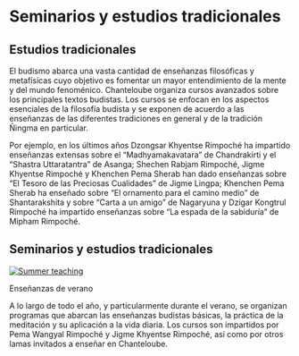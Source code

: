 #  Seminarios y estudios tradicionales 

##  Estudios tradicionales 

El budismo abarca una vasta cantidad de enseñanzas filosóficas y metafísicas cuyo objetivo es fomentar un mayor entendimiento de la mente y del mundo fenoménico. Chanteloube organiza cursos avanzados sobre los principales textos budistas. Los cursos se enfocan en los aspectos esenciales de la filosofía budista y se exponen de acuerdo a las enseñanzas de las diferentes tradiciones en general y de la tradición Ñingma en particular. 

Por ejemplo, en los últimos años Dzongsar Khyentse Rimpoché ha impartido enseñanzas extensas sobre el “Madhyamakavatara” de Chandrakirti y el “Shastra Uttaratantra” de Asanga; Shechen Rabjam Rimpoché, Jigme Khyentse Rimpoché y Khenchen Pema Sherab han dado enseñanzas sobre “El Tesoro de las Preciosas Cualidades” de Jigme Lingpa; Khenchen Pema Sherab ha enseñado sobre “El ornamento para el camino medio” de Shantarakshita y sobre “Carta a un amigo” de Nagaryuna y Dzigar Kongtrul Rimpoché ha impartido enseñanzas sobre “La espada de la sabiduría” de Mipham Rimpoché. 

##  Seminarios y estudios tradicionales 

[ ![Summer teaching](/images/img_enseignement_ete-150x150.jpg) ](http://www.songtsen.org/chanteloube/wp-content/uploads/sites/5/2013/11/img_enseignement_ete.jpg)

Enseñanzas de verano 

A lo largo de todo el año, y particularmente durante el verano, se organizan programas que abarcan las enseñanzas budistas básicas, la práctica de la meditación y su aplicación a la vida diaria. Los cursos son impartidos por Pema Wangyal Rimpoché y Jigme Khyentse Rimpoché, así como por otros lamas invitados a enseñar en Chanteloube. 
